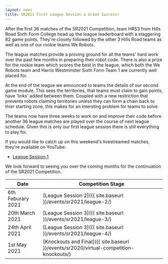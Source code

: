 ```yaml
---
layout: news
title: SR2021 First League Session a Great Success!
---
```


After the first 36 matches of the SR2021 Competition, team HRS3 from
Hills Road Sixth Form College head up the league leaderboard with a
staggering 82 game points. They're closely followed by the other 3 Hills Road
teams as well as one of our rookie teams We Robots.

The league matches provide a proving ground for all the teams' hard work over
the past few months in preparing their robot code. There is also a prize for the
rookie team which scores the best in the league, which both the We Robots team
and Harris Westminster Sixth Form Team 1 are currently well placed for.

At the end of the league we announced to teams the details of our second game
module. This sees the territories, that teams must claim to gain points,
have 'links' added between them. Coupled with a new restriction that prevents
robots claiming territories unless they can form a chain back to thier starting
zone, this makes for an intersting problem for teams to solve.

The teams now have three weeks to work on and improve their code before another
36 league matches are played over the course of next league schedule. Given this is
only our first league session there is still everything to play for.

If you would like to catch up on this weekend's livestreamed matches, they're
available on YouTube:

* [League Session 1](https://www.youtube.com/watch?v=cAvk-nfTUis)

We look forward to seeing you over the coming months for the continuation of
the SR2021 Competition.

| Date              | Competition Stage                                                                     |
|-------------------|---------------------------------------------------------------------------------------|
| 6th Feburary 2021 | [League Session 2]({{ site.baseurl }}/events/sr2021/league-2/)                        |
| 20th March 2021   | [League Session 3]({{ site.baseurl }}/events/sr2021/league-3/)                        |
| 24th April 2021   | [League Session 3]({{ site.baseurl }}/events/sr2021/league-4/)    |
| 1st May 2021      | [Knockouts and Final]({{ site.baseurl }}/events/sr2020/virtual-competition-knockouts/)|
